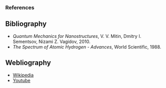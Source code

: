 ### References

<h2>Bibliography</h2>
<ul>
  <li><i>Quantum Mechanics for Nanostructures</i>, V. V. Mitin, Dmitry I. Sementsov, Nizami Z. Vagidov, 2010.</li>
  <li><i>The Spectrum of Atomic Hydrogen - Advances</i>, World Scientific, 1988.</li>
</ul>

<h2>Webliography</h2>
<ul>
  <li><a href="https://en.wikipedia.org/wiki/Emission_spectrum#:~:text=The%20emission%20spectrum%20of%20a,to%20a%20lower%20energy%20state.">Wikipedia</a></li>
  <li><a href="https://youtu.be/fbWhwvftCgE">Youtube</a></li>
</ul>
